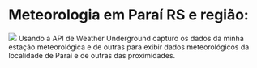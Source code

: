 # Meteorologia em Paraí RS e região:

<img src="http://tomipasin.com/meteo/assets/img/meteo.png">
Usando a API de Weather Underground capturo os dados da minha estação meteorológica e de outras para exibir dados meteorológicos da localidade de Paraí e de outras das proximidades.


